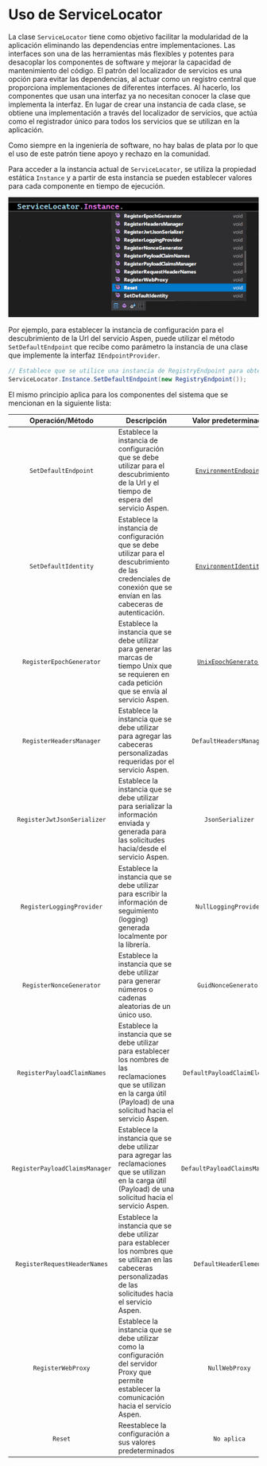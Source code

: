 # Uso de ServiceLocator

La clase `ServiceLocator` tiene como objetivo facilitar la modularidad de la aplicación eliminando las dependencias entre implementaciones. Las interfaces son una de las herramientas más flexibles y potentes para desacoplar los componentes de software y mejorar la capacidad de mantenimiento del código. El patrón del localizador de servicios es una opción para evitar las dependencias, al actuar como un registro central que proporciona implementaciones de diferentes interfaces. Al hacerlo, los componentes que usan una interfaz ya no necesitan conocer la clase que implementa la interfaz. En lugar de crear una instancia de cada clase, se obtiene una implementación a través del localizador de servicios, que actúa como el registrador único para todos los servicios que se utilizan en la aplicación.

Como siempre en la ingeniería de software, no hay balas de plata por lo que el uso de este patrón tiene apoyo y rechazo en la comunidad.

Para acceder a la instancia actual de `ServiceLocator`, se utiliza la propiedad estática `Instance` y a partir de esta instancia se pueden establecer valores para cada componente en tiempo de ejecución.  

![ServiceLocator](https://github.com/RD-Processa/Everco.Services.Aspen.Client.Docs/blob/master/images/ServiceLocator.png?raw=true)

Por ejemplo, para establecer la instancia de configuración para el descubrimiento de la Url del servicio Aspen, puede utilizar el método `SetDefaultEndpoint` que recibe como parámetro la instancia de una clase que implemente la interfaz `IEndpointProvider`.

```c#
// Establece que se utilice una instancia de RegistryEndpoint para obtener la configuración de conexión con el servicio Aspen.
ServiceLocator.Instance.SetDefaultEndpoint(new RegistryEndpoint());
```

El mismo principio aplica para los componentes del sistema que se mencionan en la siguiente lista:

| Operación/Método  | Descripción  | Valor predeterminado |
|:-:|---|:-:|
| `SetDefaultEndpoint`  | Establece la instancia de configuración que se debe utilizar para el descubrimiento de la Url y el tiempo de espera del servicio Aspen.  | [`EnvironmentEndpoint`](EnvironmentEndpoint.md) |
| `SetDefaultIdentity`  | Establece la instancia de configuración que se debe utilizar para el descubrimiento de las credenciales de conexión que se envían en las cabeceras de autenticación.  | [`EnvironmentIdentity`](EnvironmentIdentity.md) |
| `RegisterEpochGenerator`   | Establece la instancia que se debe utilizar para generar las marcas de tiempo Unix que se requieren en cada petición que se envía al servicio Aspen.  | [`UnixEpochGenerator`](UnixEpochGenerator.md) |
| `RegisterHeadersManager`  |  Establece la instancia que se debe utilizar para agregar las cabeceras personalizadas requeridas por el servicio Aspen. | `DefaultHeadersManager` |
| `RegisterJwtJsonSerializer`  | Establece la instancia que se debe utilizar para serializar la información enviada y generada para las solicitudes hacia/desde el servicio Aspen.  | `JsonSerializer` |
| `RegisterLoggingProvider`  | Establece la instancia que se debe utilizar para escribir la información de seguimiento (logging) generada localmente por la librería.  | `NullLoggingProvider` |
| `RegisterNonceGenerator`  |  Establece la instancia que se debe utilizar para generar números o cadenas aleatorias de un único uso. | `GuidNonceGenerator` |
| `RegisterPayloadClaimNames`  | Establece la instancia que se debe utilizar para establecer los nombres de las reclamaciones que se utilizan en la carga útil (Payload) de una solicitud hacia el servicio Aspen.  | `DefaultPayloadClaimElement` |
| `RegisterPayloadClaimsManager`  | Establece la instancia que se debe utilizar para agregar las reclamaciones que se utilizan en la carga útil (Payload) de una solicitud hacia el servicio Aspen.  | `DefaultPayloadClaimsManager` |
| `RegisterRequestHeaderNames`  | Establece la instancia que se debe utilizar para establecer los nombres que se utilizan en las cabeceras personalizadas de las solicitudes hacia el servicio Aspen. | `DefaultHeaderElement` |
| `RegisterWebProxy` | Establece la instancia que se debe utilizar como la configuración del servidor Proxy que permite establecer la comunicación hacia el servicio Aspen.   | `NullWebProxy` |
| `Reset` | Reestablece la configuración a sus valores predeterminados | `No aplica` |
